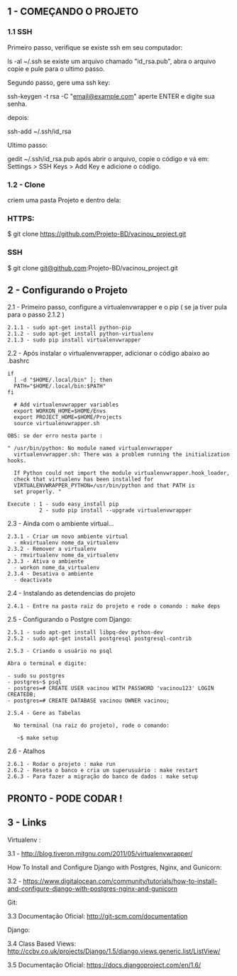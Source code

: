 
## 1 - COMEÇANDO O PROJETO

### 1.1 SSH

Primeiro passo, verifique se existe ssh em seu computador:

ls -al ~/.ssh
se existe um arquivo chamado "id_rsa.pub", abra o arquivo copie e pule para o ultimo passo.

Segundo passo, gere uma ssh key:

ssh-keygen -t rsa -C "email@example.com"
aperte ENTER e digite sua senha.

depois:

ssh-add ~/.ssh/id_rsa

Ultimo passo:

gedit ~/.ssh/id_rsa.pub
após abrir o arquivo, copie o código e vá em: Settings > SSH Keys > Add Key e adicione o código.

### 1.2 - Clone

criem uma pasta Projeto e dentro dela:

### HTTPS:

$ git clone https://github.com/Projeto-BD/vacinou_project.git

### SSH

$ git clone git@github.com:Projeto-BD/vacinou_project.git

## 2 - Configurando o Projeto 

  2.1 - Primeiro passo, configure a virtualenvwrapper e o pip ( se ja tiver pula para o passo 2.1.2 )
  
    2.1.1 - sudo apt-get install python-pip
    2.1.2 - sudo apt-get install python-virtualenv
    2.1.3 - sudo pip install virtualenvwrapper
    
  2.2 - Após instalar o virtualenvwrapper, adicionar o código abaixo ao .bashrc
  
    if
      [ -d "$HOME/.local/bin" ]; then
      PATH="$HOME/.local/bin:$PATH"
    fi
    
      # Add virtualenvwrapper variables
      export WORKON_HOME=$HOME/Envs
      export PROJECT_HOME=$HOME/Projects
      source virtualenvwrapper.sh
  
    OBS: se der erro nesta parte : 
  
    " /usr/bin/python: No module named virtualenvwrapper
      virtualenvwrapper.sh: There was a problem running the initialization hooks. 

      If Python could not import the module virtualenvwrapper.hook_loader,
      check that virtualenv has been installed for
      VIRTUALENVWRAPPER_PYTHON=/usr/bin/python and that PATH is
      set properly. "
      
    Execute : 1 - sudo easy_install pip
              2 - sudo pip install --upgrade virtualenvwrapper

  2.3 - Ainda com o ambiente virtual...
  
    2.3.1 - Criar um novo ambiente virtual
      - mkvirtualenv nome_da_virtualenv
    2.3.2 - Remover a virtualenv
      - rmvirtualenv nome_da_virtualenv
    2.3.3 - Ativa o ambiente 
      - workon nome_da_virtualenv
    2.3.4 - Desativa o ambiente 
      - deactivate
      
  2.4 - Instalando as detendencias do projeto 
  
    2.4.1 - Entre na pasta raiz do projeto e rode o comando : make deps
  
  2.5 - Configurando o Postgre com Django: 
    
    2.5.1 - sudo apt-get install libpq-dev python-dev
    2.5.2 - sudo apt-get install postgresql postgresql-contrib
    
    2.5.3 - Criando o usuário no psql
    
    Abra o terminal e digite:
    
    - sudo su postgres
    - postgres~$ psql
    - postgres=# CREATE USER vacinou WITH PASSWORD 'vacinou123' LOGIN CREATEDB;
    - postgres=# CREATE DATABASE vacinou OWNER vacinou;
    
    2.5.4 - Gere as Tabelas
    
      No terminal (na raiz do projeto), rode o comando:
        
       ~$ make setup
    
  2.6 - Atalhos 
  
    2.6.1 - Rodar o projeto : make run
    2.6.2 - Reseta o banco e cria um superusuário : make restart
    2.6.3 - Para fazer a migração do banco de dados : make setup
    
    
## PRONTO - PODE CODAR !


## 3 - Links

Virtualenv : 

3.1 - http://blog.tiveron.mitgnu.com/2011/05/virtualenvwrapper/

How To Install and Configure Django with Postgres, Nginx, and Gunicorn:

3.2 - https://www.digitalocean.com/community/tutorials/how-to-install-and-configure-django-with-postgres-nginx-and-gunicorn

Git:

3.3 Documentação Oficial: http://git-scm.com/documentation

Django:

3.4 Class Based Views: http://ccbv.co.uk/projects/Django/1.5/django.views.generic.list/ListView/

3.5 Documentação Oficial: https://docs.djangoproject.com/en/1.6/

